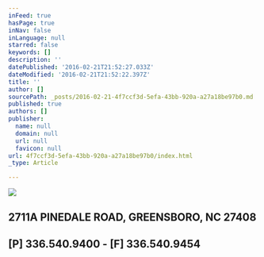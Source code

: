 ```yaml
---
inFeed: true
hasPage: true
inNav: false
inLanguage: null
starred: false
keywords: []
description: ''
datePublished: '2016-02-21T21:52:27.033Z'
dateModified: '2016-02-21T21:52:22.397Z'
title: ''
author: []
sourcePath: _posts/2016-02-21-4f7ccf3d-5efa-43bb-920a-a27a18be97b0.md
published: true
authors: []
publisher:
  name: null
  domain: null
  url: null
  favicon: null
url: 4f7ccf3d-5efa-43bb-920a-a27a18be97b0/index.html
_type: Article

---
```

![](https://the-grid-user-content.s3-us-west-2.amazonaws.com/858f2e6b-a0d6-4ece-96cc-48c95ca90791.jpg)

## 2711A PINEDALE ROAD, GREENSBORO, NC 27408 

## \[P\] 336.540.9400 - \[F\] 336.540.9454
